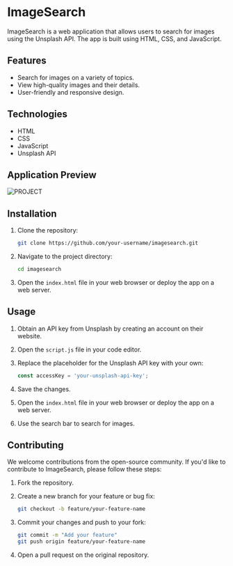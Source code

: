 
# ImageSearch

ImageSearch is a web application that allows users to search for images using the Unsplash API. The app is built using HTML, CSS, and JavaScript.

## Features

- Search for images on a variety of topics.
- View high-quality images and their details.
- User-friendly and responsive design.

## Technologies

- HTML
- CSS
- JavaScript
- Unsplash API

## Application Preview
<img src="./Screenshot 2023-07-12 221115.png" alt="PROJECT">

## Installation

1. Clone the repository:
   ```sh
   git clone https://github.com/your-username/imagesearch.git
   ```

2. Navigate to the project directory:
   ```sh
   cd imagesearch
   ```

3. Open the `index.html` file in your web browser or deploy the app on a web server.

## Usage

1. Obtain an API key from Unsplash by creating an account on their website.

2. Open the `script.js` file in your code editor.

3. Replace the placeholder for the Unsplash API key with your own:

   ```javascript
   const accessKey = 'your-unsplash-api-key';
   ```

4. Save the changes.

5. Open the `index.html` file in your web browser or deploy the app on a web server.

6. Use the search bar to search for images.


## Contributing

We welcome contributions from the open-source community. If you'd like to contribute to ImageSearch, please follow these steps:

1. Fork the repository.

2. Create a new branch for your feature or bug fix:
   ```sh
   git checkout -b feature/your-feature-name
   ```

3. Commit your changes and push to your fork:
   ```sh
   git commit -m "Add your feature"
   git push origin feature/your-feature-name
   ```

4. Open a pull request on the original repository.

